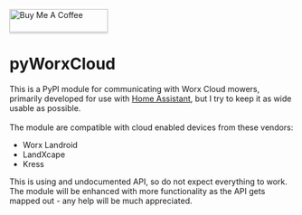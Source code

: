 <a href="https://www.buymeacoffee.com/mtrab" target="_blank"><img src="https://www.buymeacoffee.com/assets/img/custom_images/orange_img.png" alt="Buy Me A Coffee" style="height: 41px !important;width: 174px !important;box-shadow: 0px 3px 2px 0px rgba(190, 190, 190, 0.5) !important;-webkit-box-shadow: 0px 3px 2px 0px rgba(190, 190, 190, 0.5) !important;" ></a>

# pyWorxCloud

This is a PyPI module for communicating with Worx Cloud mowers, primarily developed for use with [Home Assistant](https://home-assistant.io), but I try to keep it as wide usable as possible.<br/>
<br/>
The module are compatible with cloud enabled devices from these vendors:<br/>
- Worx Landroid
- LandXcape
- Kress

This is using and undocumented API, so do not expect everything to work.<br/>
The module will be enhanced with more functionality as the API gets mapped out - any help will be much appreciated.

